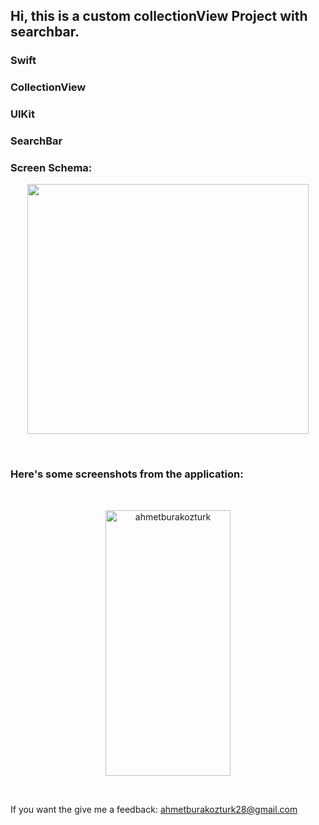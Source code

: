 <h2>Hi, this is a custom collectionView Project with searchbar.</h2>

<h3>Swift</h3>
<h3>CollectionView</h3>
<h3>UIKit</h3>
<h3>SearchBar</h3>

<h3>Screen Schema:</h3>
<p align="center"> <img src="https://github.com/ahmetburakozturk/MovieList-CustomCollectionView-Swift/assets/79537376/d8bdb8b0-2612-41fa-af8c-4d861b1f7848" width="450" height="400"/> </p>

</br>
<h3>Here's some screenshots from the application:</h3>
<br/>
<p align="center"> <img src="https://github.com/ahmetburakozturk/MovieList-CustomCollectionView-Swift/assets/79537376/0142960c-124a-4ff4-8700-5808b3450b12" alt="ahmetburakozturk" width="200" height="425"/></p>

<br/>
 <p>If you want the give me a feedback: <a href="mailto:ahmetburakozturk28@gmail.com">ahmetburakozturk28@gmail.com</a></p>
